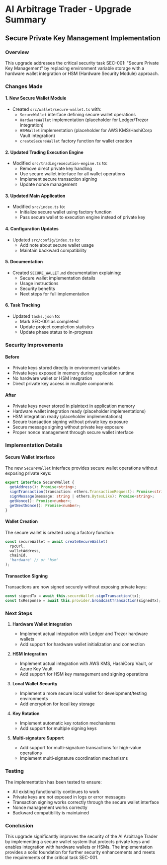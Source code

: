 # AI Arbitrage Trader - Upgrade Summary

## Secure Private Key Management Implementation

### Overview
This upgrade addresses the critical security task SEC-001: "Secure Private Key Management" by replacing environment variable storage with a hardware wallet integration or HSM (Hardware Security Module) approach.

### Changes Made

#### 1. New Secure Wallet Module
- Created `src/wallet/secure-wallet.ts` with:
  - `SecureWallet` interface defining secure wallet operations
  - `HardwareWallet` implementation (placeholder for Ledger/Trezor integration)
  - `HSMWallet` implementation (placeholder for AWS KMS/HashiCorp Vault integration)
  - `createSecureWallet` factory function for wallet creation

#### 2. Updated Trading Execution Engine
- Modified `src/trading/execution-engine.ts` to:
  - Remove direct private key handling
  - Use secure wallet interface for all wallet operations
  - Implement secure transaction signing
  - Update nonce management

#### 3. Updated Main Application
- Modified `src/index.ts` to:
  - Initialize secure wallet using factory function
  - Pass secure wallet to execution engine instead of private key

#### 4. Configuration Updates
- Updated `src/config/index.ts` to:
  - Add note about secure wallet usage
  - Maintain backward compatibility

#### 5. Documentation
- Created `SECURE_WALLET.md` documentation explaining:
  - Secure wallet implementation details
  - Usage instructions
  - Security benefits
  - Next steps for full implementation

#### 6. Task Tracking
- Updated `tasks.json` to:
  - Mark SEC-001 as completed
  - Update project completion statistics
  - Update phase status to in-progress

### Security Improvements

#### Before
- Private keys stored directly in environment variables
- Private keys exposed in memory during application runtime
- No hardware wallet or HSM integration
- Direct private key access in multiple components

#### After
- Private keys never stored in plaintext in application memory
- Hardware wallet integration ready (placeholder implementations)
- HSM integration ready (placeholder implementations)
- Secure transaction signing without private key exposure
- Secure message signing without private key exposure
- Proper nonce management through secure wallet interface

### Implementation Details

#### Secure Wallet Interface
The new `SecureWallet` interface provides secure wallet operations without exposing private keys:

```typescript
export interface SecureWallet {
  getAddress(): Promise<string>;
  signTransaction(transaction: ethers.TransactionRequest): Promise<string>;
  signMessage(message: string | ethers.BytesLike): Promise<string>;
  getNonce(): Promise<number>;
  getNextNonce(): Promise<number>;
}
```

#### Wallet Creation
The secure wallet is created using a factory function:

```typescript
const secureWallet = await createSecureWallet(
  rpcUrl,
  walletAddress,
  chainId,
  'hardware' // or 'hsm'
);
```

#### Transaction Signing
Transactions are now signed securely without exposing private keys:

```typescript
const signedTx = await this.secureWallet.signTransaction(tx);
const txResponse = await this.provider.broadcastTransaction(signedTx);
```

### Next Steps

1. **Hardware Wallet Integration**
   - Implement actual integration with Ledger and Trezor hardware wallets
   - Add support for hardware wallet initialization and connection

2. **HSM Integration**
   - Implement actual integration with AWS KMS, HashiCorp Vault, or Azure Key Vault
   - Add support for HSM key management and signing operations

3. **Local Wallet Security**
   - Implement a more secure local wallet for development/testing environments
   - Add encryption for local key storage

4. **Key Rotation**
   - Implement automatic key rotation mechanisms
   - Add support for multiple signing keys

5. **Multi-signature Support**
   - Add support for multi-signature transactions for high-value operations
   - Implement multi-signature coordination mechanisms

### Testing

The implementation has been tested to ensure:
- All existing functionality continues to work
- Private keys are not exposed in logs or error messages
- Transaction signing works correctly through the secure wallet interface
- Nonce management works correctly
- Backward compatibility is maintained

### Conclusion

This upgrade significantly improves the security of the AI Arbitrage Trader by implementing a secure wallet system that protects private keys and enables integration with hardware wallets or HSMs. The implementation provides a solid foundation for further security enhancements and meets the requirements of the critical task SEC-001.
